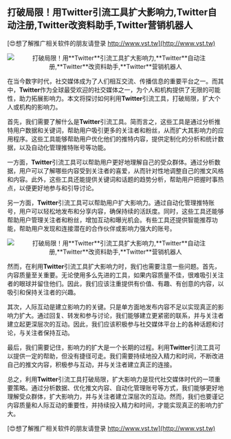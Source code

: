 ## **打破局限！用**Twitter**引流工具扩大影响力,**Twitter**自动注册,**Twitter**改资料助手,**Twitter**营销机器人**

[😍想了解推广相关软件的朋友请登录 http://www.vst.tw](http://www.vst.tw)

 <center><img src="https://vst.tw/MP4/tuiguang/png/2.png" alt="打破局限！用**Twitter**引流工具扩大影响力,**Twitter**自动注册,**Twitter**改资料助手,**Twitter**营销机器人"></center>

在当今数字时代，社交媒体成为了人们相互交流、传播信息的重要平台之一。而其中，**Twitter**作为全球最受欢迎的社交媒体之一，为个人和机构提供了无限的可能性，助力拓展影响力。本文将探讨如何利用**Twitter**引流工具，打破局限，扩大个人或机构的影响力。

首先，我们需要了解什么是**Twitter**引流工具。简而言之，这些工具是通过分析推特用户数据和关键词，帮助用户吸引更多的关注者和粉丝，从而扩大其影响力的应用程序。这些工具能够帮助用户优化他们的推特内容，提供定制化的分析和统计数据，以及自动化管理推特账号等功能。

一方面，**Twitter**引流工具可以帮助用户更好地理解自己的受众群体。通过分析数据，用户可以了解哪些内容受到关注者的喜爱，从而针对性地调整自己的推文风格和内容。此外，这些工具还能提供关键词和话题的趋势分析，帮助用户把握时事热点，以便更好地参与和引导讨论。

另一方面，**Twitter**引流工具可以帮助用户扩大影响力。通过自动化管理推特账号，用户可以轻松地发布和分享内容，确保持续的活跃度。同时，这些工具还能够帮助用户管理关注者和粉丝，增加互动和曝光机会。有些工具还提供智能推荐功能，帮助用户发现和连接潜在的合作伙伴或影响力强大的账号。

 <center><img src="https://vst.tw/MP4/tuiguang/png/2.png" alt="打破局限！用**Twitter**引流工具扩大影响力,**Twitter**自动注册,**Twitter**改资料助手,**Twitter**营销机器人"></center>

然而，在利用**Twitter**引流工具扩大影响力时，我们也需要注意一些问题。首先，内容质量至关重要。无论使用多么先进的工具，如果内容质量不佳，很难吸引关注者的眼球并留住他们。因此，我们应该注重提供有价值、有趣、有创意的内容，以吸引和保持关注者的兴趣。

其次，人际互动是建立影响力的关键。只是单方面地发布内容不足以实现真正的影响力扩大。通过回复、转发和参与讨论，我们能够建立更紧密的联系，并与关注者建立起更深层次的互动。因此，我们应该积极参与社交媒体平台上的各种话题和讨论，与关注者保持互动。

最后，我们需要记住，影响力的扩大是一个长期的过程。利用**Twitter**引流工具可以提供一定的帮助，但没有捷径可走。我们需要持续地投入精力和时间，不断改进自己的推文内容，积极参与互动，并与关注者建立真正的连接。

总之，利用**Twitter**引流工具打破局限，扩大影响力是现代社交媒体时代的一项重要策略。通过分析数据、优化推文内容、自动化管理账号等方式，我们能够更好地理解受众群体，扩大影响力，并与关注者建立深层次的互动。然而，我们也要谨记内容质量和人际互动的重要性，并持续投入精力和时间，才能实现真正的影响力扩大。

[😍想了解推广相关软件的朋友请登录 http://www.vst.tw](http://www.vst.tw)



